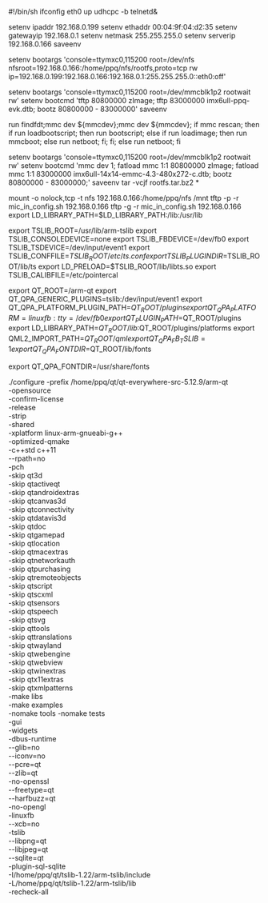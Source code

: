 #!/bin/sh
ifconfig eth0 up
udhcpc -b
telnetd&


setenv ipaddr 192.168.0.199
setenv ethaddr 00:04:9f:04:d2:35 
setenv gatewayip 192.168.0.1
setenv netmask 255.255.255.0
setenv serverip 192.168.0.166
saveenv

setenv bootargs 'console=ttymxc0,115200 root=/dev/nfs nfsroot=192.168.0.166:/home/ppq/nfs/rootfs,proto=tcp rw ip=192.168.0.199:192.168.0.166:192.168.0.1:255.255.255.0::eth0:off'

setenv bootargs 'console=ttymxc0,115200 root=/dev/mmcblk1p2 rootwait rw'
setenv bootcmd 'tftp 80800000 zImage; tftp 83000000 imx6ull-ppq-evk.dtb; bootz 80800000 - 83000000'
saveenv

run findfdt;mmc dev ${mmcdev};mmc dev ${mmcdev}; if mmc rescan; then if run loadbootscript; then run bootscript; else if run loadimage; then run mmcboot; else run netboot; fi; fi; else run netboot; fi

setenv bootargs 'console=ttymxc0,115200 root=/dev/mmcblk1p2 rootwait rw'
setenv bootcmd 'mmc dev 1; fatload mmc 1:1 80800000 zImage; fatload mmc 1:1 83000000 imx6ull-14x14-emmc-4.3-480x272-c.dtb; bootz 80800000 - 83000000;'
saveenv
tar -vcjf rootfs.tar.bz2 *

mount -o nolock,tcp -t nfs 192.168.0.166:/home/ppq/nfs /mnt
tftp -p -r mic_in_config.sh 192.168.0.166
tftp -g -r mic_in_config.sh 192.168.0.166
export LD_LIBRARY_PATH=$LD_LIBRARY_PATH:/lib:/usr/lib

export TSLIB_ROOT=/usr/lib/arm-tslib
export TSLIB_CONSOLEDEVICE=none
export TSLIB_FBDEVICE=/dev/fb0
export TSLIB_TSDEVICE=/dev/input/event1
export TSLIB_CONFFILE=$TSLIB_ROOT/etc/ts.conf
export TSLIB_PLUGINDIR=$TSLIB_ROOT/lib/ts
export LD_PRELOAD=$TSLIB_ROOT/lib/libts.so
export TSLIB_CALIBFILE=/etc/pointercal

export QT_ROOT=/arm-qt
export QT_QPA_GENERIC_PLUGINS=tslib:/dev/input/event1
export QT_QPA_PLATFORM_PLUGIN_PATH=$QT_ROOT/plugins
export QT_QPA_PLATFORM=linuxfb:tty=/dev/fb0
export QT_PLUGIN_PATH=$QT_ROOT/plugins
export LD_LIBRARY_PATH=$QT_ROOT/lib:$QT_ROOT/plugins/platforms
export QML2_IMPORT_PATH=$QT_ROOT/qml
export QT_QPA_FB_TSLIB=1
export QT_QPA_FONTDIR=$QT_ROOT/lib/fonts

export QT_QPA_FONTDIR=/usr/share/fonts

./configure -prefix /home/ppq/qt/qt-everywhere-src-5.12.9/arm-qt \
-opensource \
-confirm-license \
-release \
-strip \
-shared \
-xplatform linux-arm-gnueabi-g++ \
-optimized-qmake \
-c++std c++11 \
--rpath=no \
-pch \
-skip qt3d \
-skip qtactiveqt \
-skip qtandroidextras \
-skip qtcanvas3d \
-skip qtconnectivity \
-skip qtdatavis3d \
-skip qtdoc \
-skip qtgamepad \
-skip qtlocation \
-skip qtmacextras \
-skip qtnetworkauth \
-skip qtpurchasing \
-skip qtremoteobjects \
-skip qtscript \
-skip qtscxml \
-skip qtsensors \
-skip qtspeech \
-skip qtsvg \
-skip qttools \
-skip qttranslations \
-skip qtwayland \
-skip qtwebengine \
-skip qtwebview \
-skip qtwinextras \
-skip qtx11extras \
-skip qtxmlpatterns \
-make libs \
-make examples \
-nomake tools -nomake tests \
-gui \
-widgets \
-dbus-runtime \
--glib=no \
--iconv=no \
--pcre=qt \
--zlib=qt \
-no-openssl \
--freetype=qt \
--harfbuzz=qt \
-no-opengl \
-linuxfb \
--xcb=no \
-tslib \
--libpng=qt \
--libjpeg=qt \
--sqlite=qt \
-plugin-sql-sqlite \
-I/home/ppq/qt/tslib-1.22/arm-tslib/include \
-L/home/ppq/qt/tslib-1.22/arm-tslib/lib \
-recheck-all
